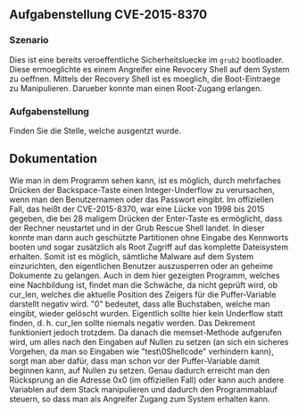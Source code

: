 ## Aufgabenstellung CVE-2015-8370

### Szenario

Dies ist eine bereits veroeffentliche Sicherheitsluecke im `grub2` bootloader. 
Diese ermoeglichte es einem Angreifer eine Revocery Shell auf dem System zu
oeffnen. Mittels der Recovery Shell ist es moeglich, die Boot-Eintraege zu 
Manipulieren. Darueber konnte man einen Root-Zugang erlangen.

### Aufgabenstellung

Finden Sie die Stelle, welche ausgentzt wurde.

## Dokumentation
Wie man in dem Programm sehen kann, ist es möglich, durch mehrfaches Drücken
der Backspace-Taste einen Integer-Underflow zu verursachen, wenn man den
Benutzernamen oder das Passwort eingibt. Im offiziellen Fall, das heißt der
CVE-2015-8370, war eine Lücke von 1998 bis 2015 gegeben, die bei 28 maligem
Drücken der Enter-Taste es ermöglicht, dass der Rechner neustartet und in
der Grub Rescue Shell landet. In dieser konnte man dann auch geschützte
Partitionen ohne Eingabe des Kennworts booten und sogar zusätzlich als Root
Zugriff auf das komplette Dateisystem erhalten. Somit ist es möglich, sämtliche
Malware auf dem System einzurichten, den eigentlichen Benutzer auszusperren
oder an geheime Dokumente zu gelangen. Auch in dem hier gezeigten Programm,
welches eine Nachbildung ist, findet man die Schwäche, da nicht geprüft wird,
ob cur_len, welches die aktuelle Position des Zeigers für die Puffer-Variable
darstellt negativ wird. "0" bedeutet, dass alle Buchstaben, welche man eingibt,
wieder gelöscht wurden. Eigentlich sollte hier kein Underflow statt finden,
d. h. cur_len sollte niemals negativ werden. Das Dekrement funktioniert jedoch
trotzdem. Da danach die memset-Methode aufgerufen wird, um alles nach den Eingaben
auf Nullen zu setzen (an sich ein sicheres Vorgehen, da man so Eingaben wie
"test\0Shellcode" verhindern kann), sorgt man aber dafür, dass man schon vor der
Puffer-Variable damit beginnen kann, auf Nullen zu setzen. Genau dadurch erreicht man
den Rücksprung an die Adresse 0x0 (im offiziellen Fall) oder kann auch andere
Variablen auf dem Stack manipulieren und dadurch den Programmablauf steuern, so
dass man als Angreifer Zugang zum System erhalten kann.
